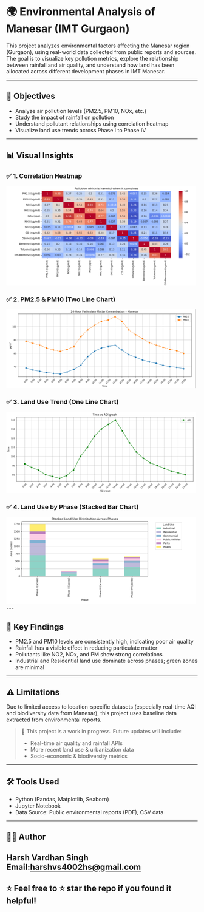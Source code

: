 # 🌍 Environmental Analysis of Manesar (IMT Gurgaon)

This project analyzes environmental factors affecting the Manesar region (Gurgaon), using real-world data collected from public reports and sources. The goal is to visualize key pollution metrics, explore the relationship between rainfall and air quality, and understand how land has been allocated across different development phases in IMT Manesar.

---

## 📌 Objectives

- Analyze air pollution levels (PM2.5, PM10, NOx, etc.)
- Study the impact of rainfall on pollution
- Understand pollutant relationships using correlation heatmap
- Visualize land use trends across Phase I to Phase IV

---

## 📊 Visual Insights

### ✅ 1. Correlation Heatmap
<img src="Charts/Heat_map.png" alt="Heatmap" width="500"/>

### ✅ 2. PM2.5 & PM10 (Two Line Chart)
<img src="Charts/two_line_chart.png" alt="PM Trends" width="500"/>

### ✅ 3. Land Use Trend (One Line Chart)
<img src="Charts/one_line_chart.png" alt="Land Use Line Chart" width="500"/>

### ✅ 4. Land Use by Phase (Stacked Bar Chart)
<img src="Charts/stacked_bar_chart.png" alt="Land Use Stacked Bar" width="500"/>
---

## 🧠 Key Findings

- PM2.5 and PM10 levels are consistently high, indicating poor air quality
- Rainfall has a visible effect in reducing particulate matter
- Pollutants like NO2, NOx, and PM show strong correlations
- Industrial and Residential land use dominate across phases; green zones are minimal

---

## ⚠️ Limitations

Due to limited access to location-specific datasets (especially real-time AQI and biodiversity data from Manesar), this project uses baseline data extracted from environmental reports.

> 🔄 This project is a work in progress. Future updates will include:
> - Real-time air quality and rainfall APIs
> - More recent land use & urbanization data
> - Socio-economic & biodiversity metrics

---

## 🛠️ Tools Used

- Python (Pandas, Matplotlib, Seaborn)
- Jupyter Notebook
- Data Source: Public environmental reports (PDF), CSV data

---

## 👨‍💻 Author

**Harsh Vardhan Singh**  
Email:harshvs4002hs@gmail.com
---

## ⭐ Feel free to ⭐ star the repo if you found it helpful!
